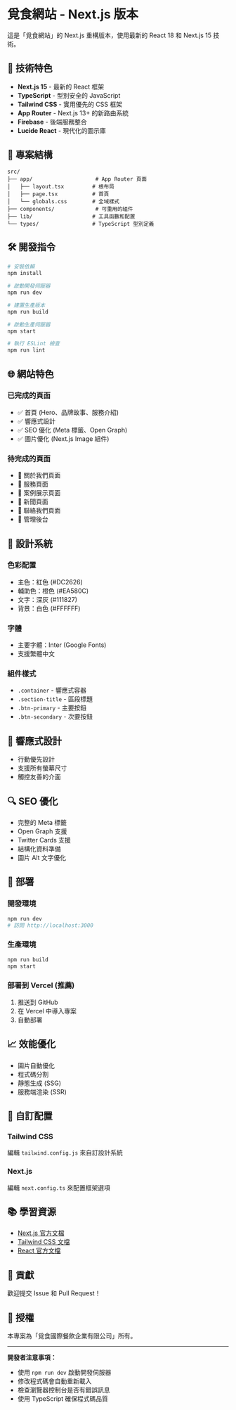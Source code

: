 # 覓食網站 - Next.js 版本

這是「覓食網站」的 Next.js 重構版本，使用最新的 React 18 和 Next.js 15 技術。

## 🚀 技術特色

- **Next.js 15** - 最新的 React 框架
- **TypeScript** - 型別安全的 JavaScript
- **Tailwind CSS** - 實用優先的 CSS 框架
- **App Router** - Next.js 13+ 的新路由系統
- **Firebase** - 後端服務整合
- **Lucide React** - 現代化的圖示庫

## 📁 專案結構

```
src/
├── app/                    # App Router 頁面
│   ├── layout.tsx         # 根布局
│   ├── page.tsx           # 首頁
│   └── globals.css        # 全域樣式
├── components/             # 可重用的組件
├── lib/                   # 工具函數和配置
└── types/                 # TypeScript 型別定義
```

## 🛠️ 開發指令

```bash
# 安裝依賴
npm install

# 啟動開發伺服器
npm run dev

# 建置生產版本
npm run build

# 啟動生產伺服器
npm start

# 執行 ESLint 檢查
npm run lint
```

## 🌐 網站特色

### 已完成的頁面
- ✅ 首頁 (Hero、品牌故事、服務介紹)
- ✅ 響應式設計
- ✅ SEO 優化 (Meta 標籤、Open Graph)
- ✅ 圖片優化 (Next.js Image 組件)

### 待完成的頁面
- 🔄 關於我們頁面
- 🔄 服務頁面
- 🔄 案例展示頁面
- 🔄 新聞頁面
- 🔄 聯絡我們頁面
- 🔄 管理後台

## 🎨 設計系統

### 色彩配置
- 主色：紅色 (#DC2626)
- 輔助色：橙色 (#EA580C)
- 文字：深灰 (#111827)
- 背景：白色 (#FFFFFF)

### 字體
- 主要字體：Inter (Google Fonts)
- 支援繁體中文

### 組件樣式
- `.container` - 響應式容器
- `.section-title` - 區段標題
- `.btn-primary` - 主要按鈕
- `.btn-secondary` - 次要按鈕

## 📱 響應式設計

- 行動優先設計
- 支援所有螢幕尺寸
- 觸控友善的介面

## 🔍 SEO 優化

- 完整的 Meta 標籤
- Open Graph 支援
- Twitter Cards 支援
- 結構化資料準備
- 圖片 Alt 文字優化

## 🚀 部署

### 開發環境
```bash
npm run dev
# 訪問 http://localhost:3000
```

### 生產環境
```bash
npm run build
npm start
```

### 部署到 Vercel (推薦)
1. 推送到 GitHub
2. 在 Vercel 中導入專案
3. 自動部署

## 📈 效能優化

- 圖片自動優化
- 程式碼分割
- 靜態生成 (SSG)
- 服務端渲染 (SSR)

## 🔧 自訂配置

### Tailwind CSS
編輯 `tailwind.config.js` 來自訂設計系統

### Next.js
編輯 `next.config.ts` 來配置框架選項

## 📚 學習資源

- [Next.js 官方文檔](https://nextjs.org/docs)
- [Tailwind CSS 文檔](https://tailwindcss.com/docs)
- [React 官方文檔](https://react.dev)

## 🤝 貢獻

歡迎提交 Issue 和 Pull Request！

## 📄 授權

本專案為「覓食國際餐飲企業有限公司」所有。

---

**開發者注意事項：**
- 使用 `npm run dev` 啟動開發伺服器
- 修改程式碼會自動重新載入
- 檢查瀏覽器控制台是否有錯誤訊息
- 使用 TypeScript 確保程式碼品質
